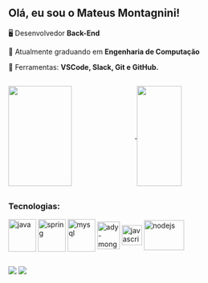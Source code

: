 ## Olá, eu sou o Mateus Montagnini!

 🖥 Desenvolvedor **Back-End**

 🌱 Atualmente graduando em **Engenharia de Computação**

 💼 Ferramentas: **VSCode, Slack, Git e GitHub.**

 ##

<div>
 <a href="https://github.com/mateus-montagnini/github-readme-stats">
  <img width="50%"  height=200 align="center" src="https://github-readme-stats.vercel.app/api?username=mateus-montagnini&show_icons=true&theme=radical" />
</a>
<a href="https://github.com/mateus-montagnini/convoychat">
  <img width="42%"  height=200 align="center" src="https://github-readme-stats.vercel.app/api/top-langs?username=mateus-montagnini&layout=compact&&theme=radical&langs_count=8&card_width=320" />
</a>
</div>
 

##

<div style="display: inline_block">
<h3 align="left">Tecnologias:</h3>
 <img align="center" alt="java" height="65" width="55" src="https://cdn.jsdelivr.net/gh/devicons/devicon/icons/java/java-original-wordmark.svg" />
 <img align="center" alt="spring" height="65" width="55" src="https://cdn.jsdelivr.net/gh/devicons/devicon/icons/spring/spring-original-wordmark.svg" />
 <img align="center" alt="mysql" height="65" width="55" src="https://cdn.jsdelivr.net/gh/devicons/devicon/icons/mysql/mysql-original-wordmark.svg" />
 <img align="center" alt="ady-mongodb" height="55" width="45" src="https://cdn.jsdelivr.net/gh/devicons/devicon/icons/mongodb/mongodb-original-wordmark.svg" />
 <img align="center" alt="javascript" height="40" width="40" src="https://cdn.jsdelivr.net/gh/devicons/devicon/icons/javascript/javascript-original.svg" />
 <img align="center" alt="nodejs" height="60" width="80" src="https://cdn.jsdelivr.net/gh/devicons/devicon/icons/nodejs/nodejs-original-wordmark.svg" />
</div>

##


<div>
  <a href = "mailto:mateus.r.montagnini@gmail.com"><img src="https://img.shields.io/badge/-Gmail-%23333?style=for-the-badge&logo=gmail&logoColor=white" target="_blank"></a>
  <a href="https://www.linkedin.com/in/mateus-montagnini-8070001a6/" target="_blank"><img src="https://img.shields.io/badge/-LinkedIn-%230077B5?style=for-the-badge&logo=linkedin&logoColor=white" target="_blank"></a> 
 </div>
  
  
 
 

